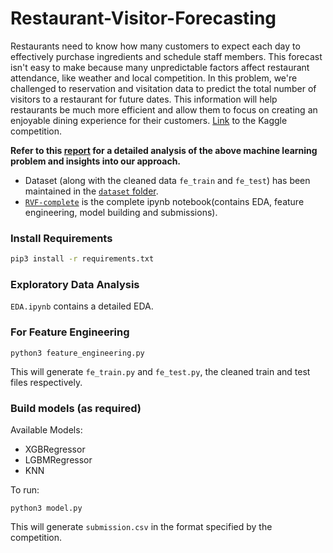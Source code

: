 # Restaurant-Visitor-Forecasting

Restaurants need to know how many customers to expect each day to effectively purchase ingredients and schedule staff members. This forecast isn't easy to make because many unpredictable factors affect restaurant attendance, like weather and local competition.
In this problem, we're challenged to reservation and visitation data to predict the total number of visitors to a restaurant for future dates. This information will help restaurants be much more efficient and allow them to focus on creating an enjoyable dining experience for their customers.
[Link](https://www.kaggle.com/c/restaurant-visitor-forecasting/overview) to the Kaggle competition.

__Refer to this [report](RVF_report.pdf) for a detailed analysis of the above machine learning problem and insights into our approach.__

- Dataset (along with the cleaned data `fe_train` and `fe_test`) has been maintained in the [`dataset` folder](dataset).
- [`RVF-complete`](RVF-complete) is the complete ipynb notebook(contains EDA, feature engineering, model building and submissions).


### Install Requirements
```bash
pip3 install -r requirements.txt
```

### Exploratory Data Analysis
`EDA.ipynb` contains a detailed EDA.

### For Feature Engineering
```
python3 feature_engineering.py
```
This will generate `fe_train.py` and `fe_test.py`, the cleaned train and test files respectively.

### Build models (as required)
Available Models:
- XGBRegressor 
- LGBMRegressor
- KNN

To run:
```
python3 model.py
```
This will generate `submission.csv` in the format specified by the competition.

